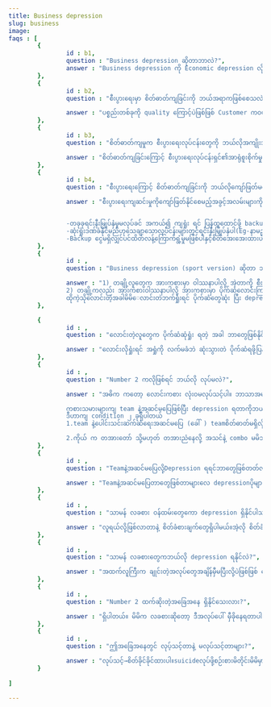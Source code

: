 ```yaml
---
title: Business depression
slug: business
image:
faqs : [    
        { 
                id : b1,
                question : "Business depression ဆိုတာဘာလဲ?",
                answer : "Business depression ကို Economic depression လို့လည်း ခေါ်ပါတယ်။ စီးပွားရေးလုပ်ငန်းများတွင် ရေရှည်ကျဆင်းမှုများကြောင့် လူအများစုမှာ စိတ်ဓာတ်ကျရောဂါဖြစ်ရခြင်းဖြစ်ပါသည်။"
        },
        { 
                id : b2, 
                question : "စီးပွားရေးမှာ စိတ်ဓာတ်ကျခြင်းကို ဘယ်အရာကဖြစ်စေသလဲ?",

                answer : "ပစ္စည်းတစ်ခုကို quality ကြောင့်ပဲဖြစ်ဖြစ် Customer ကဝယ်ချင်စိတ်မရှိတော့တဲ့အခါ ဝယ်လိုအားကျဆင်းသွားစေသည်။ ထိုအချိန်မှာစားသုံးသူများသည်ကုန်ပစ္စည်းများဝယ်ယူခြင်းနှင့်ဝန်ဆောင်မှုများအတွက်ပိုက်ဆံပေးဆောင်ခြင်းကိုရပ်တန့်သောအခါ၊ကုမ္ပဏီများ၏ ဘတ်ဂျတ်အတွက် အန္တရာယ်ရှိလာနိုင်ပါတယ်။ ထိုအချိန်များတွင် ကုမ္ပဏီပိုင်ရှင်များအနေနဲ့ စိတ်ဓာတ်ကျခြင်းများဖြစ်နိုင်ပါသည်။"
        },
        { 
                id : b3, 
                question : "စိတ်ဓာတ်ကျမှုက စီးပွားရေးလုပ်ငန်းတွေကို ဘယ်လိုအကျိုးသက်ရောက်ခဲ့လဲ?",

                answer : "စိတ်ဓာတ်ကျခြင်းကြောင့် စီးပွားရေးလုပ်ငန်းရှင်၏အာရုံစူးစိုက်မှုနှင့် ဆုံးဖြတ်ချက်ချခြင်း၊ အချိန်စီမံခန့်ခွဲခြင်း၊ ကိုယ်လက်လှုပ်ရှားမှု၊ ကျန်းမာရေး၊ လူမှုဆက်ဆံရေးနှင့် ဆက်သွယ်ရေးတို့ အပါအဝင် ဝန်ထမ်းများ၏စွမ်းဆောင်ရည်နယ်ပယ်များစွာကို ဆိုးဆိုးရွားရွားထိခိုက်စေနိုင်သည်။"
        },
        { 
                id : b4, 
                question : "စီးပွားရေးကြောင့် စိတ်ဓာတ်ကျခြင်းကို ဘယ်လိုကျော်ဖြတ်မလဲ?",

                answer : "စီးပွားရေးကျဆင်းမှုကိုကျော်ဖြတ်နိုင်စေမည့်အခွင့်အလမ်းများကိုမြှင့်တင်ရန်အတွက်အကောင်းဆုံး နည်းလမ်း 3 ခုရှိသည်။


                -တခုခုရင်းနီးမြုပ်နှံမှုမလုပ်ခင် အကယ်၍ ကျရှုံး ရင် ပြန်ထူထောင်ဖို့ backup ပိုက်ဆံ အဆင်သင့်ရှိလျှင်depressionမရနိုင်တော့ဘဲ အခြေနေပေါ်မူတည်ပြီး ပြန်လည်ထူ ထောင်ဖို့စဉ်းစားမိမှာပါ။
                -ဆုံးရှုံးဒဏ်ခံနိုင်မည်ဟုသေချာသောလုပ်ငန်းများတွင်ရင်းနှီးမြှုပ်နှံပါ(Eg-နာမည်ကြီးကုမ္မဏီများ)ထိုအခါ ဆုံးရှုံးရင်တောင်သိပ်ပြီးdepressionရမှာမဟုတ်ပါ။
                -Backup ငွေမရှိလျှင်ပင်ထိတ်လန့်ကြောက်ရွံ့မှုမဖြစ်ပါနှင့်စိတ်အေးအေးထားပါ။စိတ်အေးတဲ့ အခါ depression မရှိတော့ ပိုပြီး အဖြေရှာနိင်ပါမည်။"
        },
        { 
                id : , 
                question : "Business depression (sport version) ဆိုတာ ဘာလဲ?",

                answer : "1) တချို့လူတွေက အားကစားမှာ ဝါဿနာပါလို့ အဲ့တာကို စီးပွားရေးအနေနဲ့ကော  hobby အနေနဲ့ကောလုပ်ကြပါတယ် အဲ့မှာလဲ teamနဲ့ အဆင်မပြေဖြစ်လို့ ရှုံးပွဲတွေများပြီး depression တွေရတတ်ပါတယ်။
                2) တချို့ကလည်း အားကစားဝါဿနာပါလို့ အားကစားမှာ ပိုက်ဆံလောင်းကြပါတယ် ဥပမာ ဘောလုံးပွဲလောင်တာ 
                ထိုကဲ့သိုလောင်းတဲ့အခါမိမိ‌ေလာင်းတဲဘက်ရှုံးရင် ပိုက်ဆံတွေဆုံး ပြီး depression ရတတ်ပါတယ်။"
        },

        { 
                id : , 
                question : "လောင်းတဲ့လူတွေက ပိုက်ဆံဆုံရှုံး ရတဲ့ အခါ ဘာတွေဖြစ်နိုင်လဲ?",

                answer : "လောင်းလိုရှုံးရင် အရှုံကို လက်မခံဘဲ ဆုံးသွားတဲ ပိုက်ဆံရဖို့ပြန်လောင်းမယ် လောင်းတာကနေပြန်ရုံးရင်း ဘာမှမရှိတော့တဲ့ အချိန်ရောက်မှ depression တွေပိပြီး sucide လမ်းကို အများစုက ရွေးသွားကြပါတယ်။"
        },
        { 
                id : , 
                question : "Number 2 ကလိုဖြစ်ရင် ဘယ်လို လုပ်မလဲ?",

                answer : "အဓိက ကတော့ လောင်းကစား လုံးဝမလုပ်သင့်ပါ။ ဘာသာအများစုမှာလဲတားမြစ်ထားပါတယ်။ လောင်းကစားဆိုတာ အဆုံးသတ်မရှိပါ စွဲလမ်းမိရင် မိမိပိုက်ဆံမကုန်မခြင်းလုပ်နေမိမှာပါ။ အကယ်၍ကိုယ်စိတ်ဓာတ်ကသန်မာပြတ်သားရင် သင်ခန်းစာရပြီး ရုံးထွက်နိုင်ပါမည်။

                ကစားသမားများကျ team နဲ့အဆင်မပြေဖြစ်ပြီး depression ရတာကိုဘယ်လိုလုပ်မလဲ။
                ဒီဟာကျ condition ၂ ခုရှိပါတယ် 
                1.team နဲ့ပေါင်းသင်းဆက်ဆံရေးအဆင်မပြေ (ခေါ် ) teamစိတ်ဓာတ်မရှိလို့ဖြစ်နိုင်ပါတယ် ကိုယ် က သာမရှိရင် အမြန်ဆုံးပြင်ပါ အဖွဲ့ကသာအသင်းစိတ်မရှိရင် တခြားအသင်းကိုပြောင်းသင့်ပါတယ်။ 

                2.ကိုယ် က တအားတော် သို့မဟုတ် တအားညံနေလို့ အသင်နဲ့ combo မမိဘဲအဆင်မပြေဖြစ်တတ်ပါတယ်ကိုယ်က (1) တအားတော်ရင် team ကို သင်ပေးသင့်ပါတယ် (2)တအားညံ့ရင်တော့ teamကို ဆွဲခေါ်သင်ပြပေးဖို့ပွင့်ပွင့်‌လင်းလင်းပြောသင့်ပါတယ်။ "
        },
        { 
                id : , 
                question : "Teamနဲ့အဆင်မပြေလို့Depression ရရင်ဘာတွေဖြစ်တတ်လဲ?",

                answer : "Teamနဲ့အဆင်မပြေတာတွေဖြစ်တာများလေ depressionပိုများလေ ကိုယ့်ဝါဿနာကို စိတ်ပျက်စရာလို့မြင်နိုင်ခြေပိုများစေနိုင်သည်။ နောက်ပိုင်းကျကိုယ်ဝါဿနာတဲ့အရာကို မုန်းသွားတော့ အနာဂတ်ပါပျောက်နိုင်ပါတယ် ( like Myanmar because of .....😭😭)"
        },
        { 
                id : , 
                question : "သာမန် လခစား ဝန်ထမ်းတွေကော depression ရှိနိုင်ပါသလား?",

                answer : "လူရယ်လို့ဖြစ်လာတာနဲ့ စိတ်ခံစားချက်တွေရှိပါမယ်။အဲ့လို စိတ်ခံစားချက်တွေထဲမှာ depressionလဲအပါအဝင်ပါ။ ဆိုတော့လူတိုင်းမှာရှိပါသည်။အလုပ်အကိုင်နဲ့မဆိုင်ပါ။"
        },
        { 
                id : , 
                question : "သာမန် လခစားတွေကဘယ်လို depression ရနိုင်လဲ?",

                answer : "အထက်လူကြီးက ချုင်းတဲ့အလုပ်တွေအချိန်မှီမပြီးလို့ပဲဖြစ်ဖြစ် သေချာမလုပ်နိုင်လို့ပဲဖြစ်ဖြစ် အထက်လူကြီး ‌က ပေးတဲ့ pressure တွေကြောင့် depression ရနိုင်ပါတယ်။"
        },
        { 
                id : , 
                question : "Number 2 ထက်ဆိုးတဲ့‌အခြေ‌အနေ ရှိနိုင်သေးလား?",

                answer : "ရှိပါတယ်။ မိမိက လခစားဆိုတော့ ဒီအလုပ်ပေါ် မှီခိုနေရတာပါ။ နောက်အလုပ်ကရှာဖို့မခက်ပေမဲ့ အကယ်၍ သာ အထက်လူကြီးက ဒီနယ်ပယ်က လူတွေကို မိမိကိုခေါ်မသုံးသင့်ကြောင်းပြောလိုက်ပါက မိမိရဲ့အလုပ်ရနိုင်ခြေတအားနည်းသွားပါမည်။ အလုပ်မရှိ-->ပိုက်ဆံမရှိ-->depression အများကြီးရပြီး suicide လုပ်နိုင်ပါသည်။"
        },
        { 
                id : , 
                question : "ဤအခြေအနေတွင် လုပ့်သင့်တာနဲ့ မလုပ်သင့်တာများ?",

                answer : "လုပ်သင့်→စိတ်ခိုင်ခိုင်ထားပါ။suicideလုပ်ဖို့စဉ်းစားမိတိုင်းမိမိမှာမိသားစုရှိတယ်ဆိုတာသတိရပါ။မိမိဘာကြောင့်အလုပ်ထုတ်ခံရလဲစဉ်းစားပြီးအားနည်းချက်တွေပြင်ပါ။မိသားစုနဲ့နွေးနွေးထွေးထွေးနေပါ။မလုပ်သင့်→မိမိemotionsတွေကိုမိသားစုအပေါ်ပုံမချပါနဲ့မိသားစုကိုပုံချမိရင်မိသားစုဆုံးရှုံးပြီdepression ပိုများသွားပါမည်။ အလေမလိုက်ပါနဲ့။ depression ရှိတာကိုအကြောင်းပြပြီး အရက် မသောက်ပါနဲ့ မိမိဘဝကို ရေစုန်မျောစေမဲ့အရာတွေမလုပ်ပါနဲ့။ "
        }
        
]

---
```

